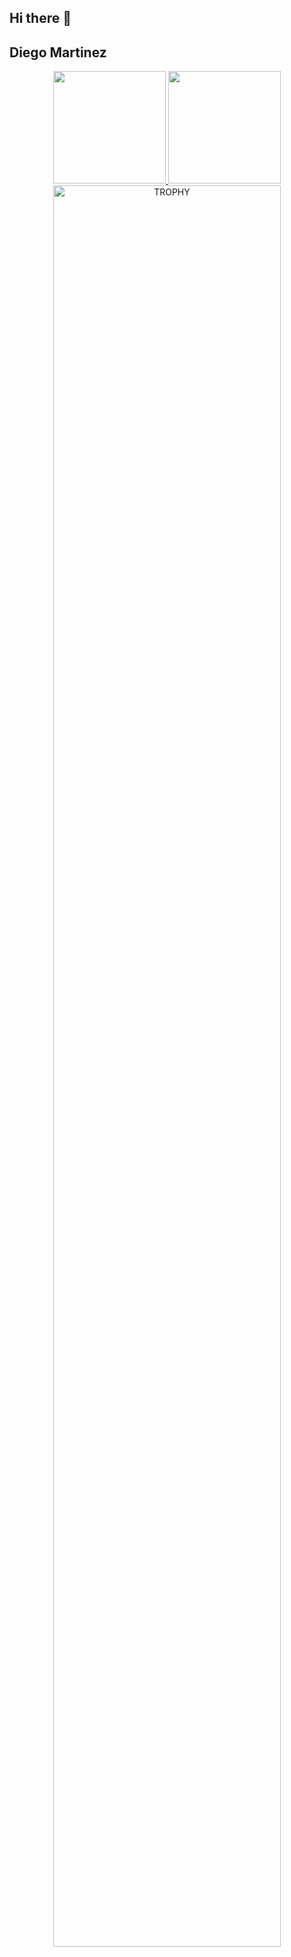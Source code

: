 ## Hi there 👋

## Diego Martinez

<div align="center">
    <a href="https://github.com/DiegoMartinezRey" title="Diego Martinez">
        <img height="180em" src="https://github-readme-stats-eight-theta.vercel.app/api?username=DiegoMartinezRey&show_icons=true&theme=algolia&include_all_commits=true&count_private=true"/>
        <img height="180em" src="https://github-readme-stats-eight-theta.vercel.app/api/top-langs/?username=DiegoMartinezRey&layout=compact&langs_count=8&theme=algolia"/>
    </a>
</div>

<div align=center>
    <a href="https://github.com/DiegoMartinezRey" title="Diego Martinez">
        <img align="center" width=85% src="https://github-profile-trophy.vercel.app/?username=DiegoMartinezRey&theme=algolia&row=1&column=7&margin-h=15&margin-w=5" alt="TROPHY" />
    </a>
</div>
<!--
**DiegoMartinezRey/DiegoMartinezRey** is a ✨ _special_ ✨ repository because its `README.md` (this file) appears on your GitHub profile.

Here are some ideas to get you started:

- 🔭 I’m currently working on ...
- 🌱 I’m currently learning ...
- 👯 I’m looking to collaborate on ...
- 🤔 I’m looking for help with ...
- 💬 Ask me about ...
- 📫 How to reach me: ...
- 😄 Pronouns: ...
- ⚡ Fun fact: ...
  -->
